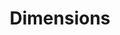 ---
layout: default
bigquery: https://console.cloud.google.com/bigquery?p=covid-19-dimensions-ai&page=table&d=data&t=publications
contributors: Digital Science, https://www.digital-science.com/
cost: Free for personal, non-commercial use.
description: Dimensions contains more than 100 million publications, ranging from
  articles published in scholarly journals, books and book chapters, to preprints
  and conference proceedings. All publications are contextualized with linked data
  sets, funding, publications, patents, clinical trials, and policy documents. You
  can also view associated categories, funders, institutions, and researcher profiles.
documentation: https://docs.dimensions.ai/bigquery/index.html
last_edit: 06/07/2022, 13:20:00
location: https://www.dimensions.ai/products/free/
maintained_by: Digital Science, https://www.digital-science.com/
schema_fields:
- family_id
- publisher
- research_orgs
- start_date
- granted_date
- expiration_date
- publication_year
- assignee_countries
- book_series_title
- authors
- journal_lists
- funding_eur
- category_uoa
- linkout
- associated_publication_doi
- current_assignee
- license
- links
- category_hrcs_rac
- repository_id
- issue
- funding_aud
- funding_details
- gender
- cpc
- funding_currency
- labels
- type
- conference
- doi
- established
- family_members_ids
- funding_amount
- funder_countries
- repository_url
- priority_date
- source_id
- original_assignee_orgs
- acknowledgements
- publication_ids
- start_year
- funding_nzd
- id
- embargo_date
- parent_id
- granted_year
- original_assignee
- investigators
- wikipedia_url
- external_ids
- research_org_state_codes
- associated_publication_arxiv_id
- grant_number
- resulting_publication_ids
- associated_publication_pmid
- eisbn
- category_rcdc
- year
- volume
- date_inserted
- category_icrp_cso
- end_year
- types
- research_org_state_names
- funder_org_state_codes
- email_address
- brief_title
- filing_date
- open_access_categories
- abstract
- research_org_city_names
- priority_year
- current_assignee_countries
- funding_chf
- reference_ids
- journal
- category_bra
- end_date
- altmetrics
- date_modified
- subtitles
- mesh_headings
- category_sdg
- publication_date
- organisation_details
- jurisdiction
- date
- acronym
- date_imported_gbq
- pmid
- legal_status
- funder_org
- date_online
- pages
- category_icrp_ct
- registry
- funding_usd
- open_access_categories_v2
- isbn
- foa_number
- researcher_ids
- category_for
- citation_string
- resulting_publication_doi
- inventor_names
- aliases
- expiration_year
- research_org_countries
- metrics
- associated_grant_ids
- supporting_grant_ids
- interventions
- funder_org_cities
- funder_orgs
- clinical_trial_ids
- repository_name
- citations
- original_title
- original_abstract
- funder_org_acronyms
- citations_count
- associated_publication_id
- acronyms
- category_hrcs_hc
- research_org_cities
- legal_events
- assignee_orgs
- date_print
- research_org_country_names
- address
- funding_jpy
- funding_cad
- conditions
- funding_gbp
- name
- concepts
- current_assignee_orgs
- editors
- language
- description
- status
- original_assignee_countries
- categories
- active_years
- funder_org_countries
- relationships
- category_hra
- pmcid
- application_number
- patent_ids
- phase
- created_date
- ipcr
- family_count
- arxiv_id
- funding_cny
- book_title
- filing_year
- title
- filing_status
- proceedings_title
- date_normal
- cited_by_ids
- mesh_terms
- kind
shortname: dimensions
tags:
- scholarly literature
- patents
- funding
- clinical trials
- academic profiles
terms_of_use: 'Use of both the Dimensions COVID-19 dataset and full Dimensions dataset
  are subject to the Dimensions Terms of use: https://www.dimensions.ai/policies-terms-legal '
title: Dimensions
uuid: dcff88bd-fe6b-4fdb-8159-809bf9d7bc1c
---
